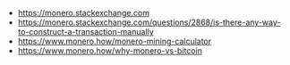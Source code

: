 - https://monero.stackexchange.com
- https://monero.stackexchange.com/questions/2868/is-there-any-way-to-construct-a-transaction-manually
- https://www.monero.how/monero-mining-calculator
- https://www.monero.how/why-monero-vs-bitcoin

